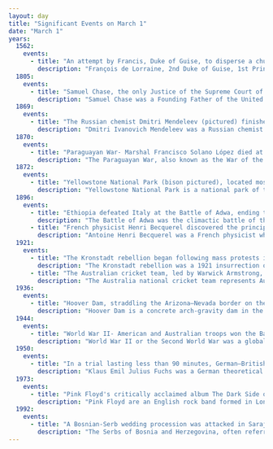 ```yaml
---
layout: day
title: "Significant Events on March 1"
date: "March 1"
years:
  1562:
    events:
      - title: "An attempt by Francis, Duke of Guise, to disperse a church service by Huguenots in Wassy, France, turned into a massacre, resulting in 50 dead, and starting the French Wars of Religion."
        description: "François de Lorraine, 2nd Duke of Guise, 1st Prince of Joinville, and 1st Duke of Aumale, was a French general and statesman. A prominent leader during the Italian War of 1551–1559 and French Wars of Religion, he was assassinated during the siege of Orleans in 1563."
  1805:
    events:
      - title: "Samuel Chase, the only Justice of the Supreme Court of the United States to be impeached, was acquitted by the Senate."
        description: "Samuel Chase was a Founding Father of the United States, signer of the Continental Association and United States Declaration of Independence as a representative of Maryland, and Associate Justice of the United States Supreme Court. In 1804, Chase was impeached by the House of Representatives on grounds of letting his partisan leanings affect his court decisions, but was acquitted the following year by the Senate and remained in office. He is the only United States Supreme Court Justice to have ever been impeached."
  1869:
    events:
      - title: "The Russian chemist Dmitri Mendeleev (pictured) finished his design of the first periodic table."
        description: "Dmitri Ivanovich Mendeleev was a Russian chemist known for formulating the periodic law and creating a version of the periodic table of elements. He used the periodic law not only to correct the then-accepted properties of some known elements, such as the valence and atomic weight of uranium, but also to predict the properties of three elements that were yet to be discovered."
  1870:
    events:
      - title: "Paraguayan War- Marshal Francisco Solano López died at the Battle of Cerro Corá."
        description: "The Paraguayan War, also known as the War of the Triple Alliance, was a South American war that lasted from 1864 to 1870. It was fought between Paraguay and the Triple Alliance of Argentina, the Empire of Brazil, and Uruguay. It was the deadliest and bloodiest inter-state war in Latin American history. Paraguay sustained large casualties, but even the approximate numbers are disputed. Paraguay was forced to cede disputed territory to Argentina and Brazil. The war began in late 1864, as a result of a conflict between Paraguay and Brazil caused by the Uruguayan War. Argentina and Uruguay entered the war against Paraguay in 1865, and it then became known as the 'War of the Triple Alliance'."
  1872:
    events:
      - title: "Yellowstone National Park (bison pictured), located mostly in the present-day U.S. state of Wyoming, was established by President Ulysses S. Grant."
        description: "Yellowstone National Park is a national park of the United States located in the northwest corner of Wyoming and extending into Montana and Idaho. It was established by the 42nd U.S. Congress through the Yellowstone National Park Protection Act and signed into law by President Ulysses S. Grant on March 1, 1872. Yellowstone was the first national park in the U.S. and is also widely held to be the first national park in the world. The park is known for its wildlife and its many geothermal features, especially the Old Faithful geyser, one of its most popular. While it represents many types of biomes, the subalpine forest is the most abundant. It is part of the South Central Rockies forests ecoregion."
  1896:
    events:
      - title: "Ethiopia defeated Italy at the Battle of Adwa, ending the First Italo-Ethiopian War."
        description: "The Battle of Adwa was the climactic battle of the First Italo-Ethiopian War. The Ethiopian army managed to defeat the heavily outnumbered invading Italian and Eritrean force led by Oreste Baratieri on March 1, 1896, near the town of Adwa. The decisive victory thwarted the campaign of the Kingdom of Italy to expand its colonial empire in the Horn of Africa. By the end of the 19th century, European powers had carved up almost all of Africa after the Berlin Conference; Ethiopia was among the some of the only African states to still maintain their independence. Adwa became a pre-eminent symbol of pan-Africanism and secured Ethiopian sovereignty until the Second Italo-Ethiopian War forty years later."
      - title: "French physicist Henri Becquerel discovered the principle of radioactive decay when he exposed photographic plates to uranium salts."
        description: "Antoine Henri Becquerel was a French physicist who shared the 1903 Nobel Prize in Physics with Marie Curie and Pierre Curie for his discovery of radioactivity."
  1921:
    events:
      - title: "The Kronstadt rebellion began following mass protests in Petrograd demanding greater freedom in Russia with sailors and citizens taking up arms against the Bolsheviks."
        description: "The Kronstadt rebellion was a 1921 insurrection of Soviet sailors, naval infantry, and civilians against the Bolshevik government in the Russian port city of Kronstadt. Located on Kotlin Island in the Gulf of Finland, Kronstadt defended the former capital city, Petrograd, as the base of the Baltic Fleet. For sixteen days in March 1921, rebels in Kronstadt's naval fortress rose in opposition to the Soviet government which they had helped to consolidate. Led by Stepan Petrichenko, it was the last major revolt against Bolshevik rule on Russian territory during the Russian Civil War."
      - title: "The Australian cricket team, led by Warwick Armstrong, became the first team to complete a whitewash in the Ashes, an achievement that would not be repeated for 86 years."
        description: "The Australia national cricket team represents Australia in men's international cricket. Along with England, it is the joint oldest team in Test cricket history, playing and winning the first ever Test match in 1877; the team also plays One-Day International (ODI) and Twenty20 International (T20I) cricket, participating in both the first ODI, against England in the 1970–71 season and the first T20I, against New Zealand in the 2004–05 season, winning both games. The team draws its players from teams playing in the Australian domestic competitions – the Sheffield Shield, the Australian domestic limited-overs cricket tournament and the Big Bash League. Australia are the current ICC World Test Championship and ICC Cricket World Cup champions. They are regarded as the most successful national team in the history of cricket."
  1936:
    events:
      - title: "Hoover Dam, straddling the Arizona–Nevada border on the Colorado River, was completed."
        description: "Hoover Dam is a concrete arch-gravity dam in the Black Canyon of the Colorado River, on the border between the U.S. states of Nevada and Arizona. Constructed between 1931 and 1936, during the Great Depression, it was dedicated on September 30, 1935, by President Franklin D. Roosevelt. Its construction was the result of a massive effort involving thousands of workers, and cost over 100 lives. Bills passed by Congress during its construction referred to it as Hoover Dam, but the Roosevelt administration named it Boulder Dam. In 1947, Congress restored the name Hoover Dam."
  1944:
    events:
      - title: "World War II- American and Australian troops won the Battle of Sio against Japanese forces as part of the New Guinea campaign."
        description: "World War II or the Second World War was a global conflict between two coalitions- the Allies and the Axis powers. Nearly all of the world's countries participated, with many nations mobilising all resources in pursuit of total war. Tanks and aircraft played major roles, enabling the strategic bombing of cities and delivery of the first and only nuclear weapons ever used in war. World War II was the deadliest conflict in history, resulting in 70 to 85 million deaths, more than half of which were civilians. Millions died in genocides, including the Holocaust, and by massacres, starvation, and disease. After the Allied victory, Germany, Austria, Japan, and Korea were occupied, and German and Japanese leaders were tried for war crimes."
  1950:
    events:
      - title: "In a trial lasting less than 90 minutes, German–British physicist Klaus Fuchs was convicted of violating the Official Secrets Act by supplying information from the Manhattan Project to the Soviet Union."
        description: "Klaus Emil Julius Fuchs was a German theoretical physicist and atomic spy who supplied information from the American, British, and Canadian Manhattan Project to the Soviet Union during and shortly after World War II. While at the Los Alamos Laboratory, Fuchs was responsible for many significant theoretical calculations relating to the first nuclear weapons and, later, early models of the hydrogen bomb. After his conviction in 1950, he served nine years in prison in the United Kingdom, then migrated to East Germany where he resumed his career as a physicist and scientific leader."
  1973:
    events:
      - title: "Pink Floyd's critically acclaimed album The Dark Side of the Moon was released."
        description: "Pink Floyd are an English rock band formed in London in 1965. Gaining an early following as one of the first British psychedelic groups, they were distinguished by their extended compositions, sonic experiments, philosophical lyrics, and elaborate live shows. They became a leading band of the progressive rock genre, cited by some as the greatest progressive rock band of all time."
  1992:
    events:
      - title: "A Bosnian-Serb wedding procession was attacked in Sarajevo, resulting in what is widely considered the first casualty of the Bosnian War."
        description: "The Serbs of Bosnia and Herzegovina, often referred to as Bosnian Serbs or Herzegovinian Serbs, are native and one of the three constituent nations of the country, predominantly residing in the political-territorial entity of Republika Srpska. Most declare themselves Eastern Orthodox Christians and speakers of the Serbian language."
---
```


